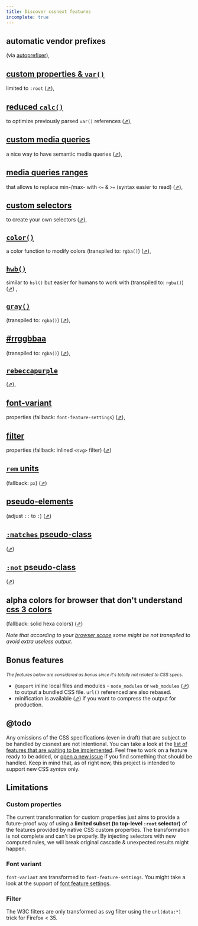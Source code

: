```yaml
---
title: Discover cssnext features
incomplete: true
---
```


## automatic vendor prefixes

(via [autoprefixer](https://github.com/postcss/autoprefixer)),


## [custom properties & `var()`](http://www.w3.org/TR/css-variables/)

limited to `:root`
([⇗](https://github.com/postcss/postcss-custom-properties)),

## [reduced `calc()`](https://github.com/MoOx/reduce-css-calc#readme)

to optimize previously parsed `var()` references
([⇗](https://github.com/postcss/postcss-calc)),

## [custom media queries](http://dev.w3.org/csswg/mediaqueries/#custom-mq)

a nice way to have semantic media queries
([⇗](https://github.com/postcss/postcss-custom-media)),

## [media queries ranges](http://dev.w3.org/csswg/mediaqueries/#mq-ranges)

that allows to replace min-/max- with `<=` & `>=` (syntax easier to read)
([⇗](https://github.com/postcss/postcss-media-minmax)),

## [custom selectors](http://dev.w3.org/csswg/css-extensions/#custom-selectors)

to create your own selectors
([⇗](https://github.com/postcss/postcss-custom-selector)),

## [`color()`](http://dev.w3.org/csswg/css-color/#modifying-colors)

a color function to modify colors (transpiled to: `rgba()`)
([⇗](https://github.com/postcss/postcss-color-function)),

## [`hwb()`](http://dev.w3.org/csswg/css-color/#the-hwb-notation)

similar to `hsl()` but easier for humans to work with (transpiled to: `rgba()`)
([⇗](https://github.com/postcss/postcss-color-hwb)) ,

## [`gray()`](http://dev.w3.org/csswg/css-color/#grays)

(transpiled to: `rgba()`)
([⇗](https://github.com/postcss/postcss-color-gray)),

## [#rrggbbaa](http://dev.w3.org/csswg/css-color/#hex-notation)

(transpiled to: `rgba()`)
([⇗](https://github.com/postcss/postcss-color-hex-alpha)),

## [`rebeccapurple`](http://dev.w3.org/csswg/css-color/#valdef-color-rebeccapurple)

([⇗](https://github.com/postcss/postcss-color-rebeccapurple)),


## [font-variant](http://dev.w3.org/csswg/css-fonts/#propdef-font-variant)

properties (fallback: `font-feature-settings`)
([⇗](https://github.com/postcss/postcss-font-variant)),

## [filter](http://www.w3.org/TR/filter-effects/)

properties (fallback: inlined `<svg>` filter)
([⇗](https://github.com/iamvdo/pleeease-filters))

## [`rem` units](http://www.w3.org/TR/css3-values/#rem-unit)

(fallback: `px`)
([⇗](https://github.com/robwierzbowski/node-pixrem))

## [pseudo-elements](http://www.w3.org/TR/css3-selectors/#pseudo-elements)

(adjust `::` to `:`)
([⇗](https://github.com/axa-ch/postcss-pseudoelements))

## [`:matches` pseudo-class](http://dev.w3.org/csswg/selectors-4/#matches)

([⇗](https://github.com/postcss/postcss-selector-matches))


## [`:not` pseudo-class](http://dev.w3.org/csswg/selectors-4/#negation)

([⇗](https://github.com/postcss/postcss-selector-NOT))


## alpha colors for browser that don't understand [css 3 colors](http://www.w3.org/TR/css3-color/)
 (fallback: solid hexa colors)
([⇗](https://github.com/postcss/postcss-color-rgba-fallback))

_Note that according to your [browser scope](#nodejs-options) some might be not transpiled to avoid extra useless output._

## Bonus features

_<small>The features below are considered as bonus since it's totally not related to CSS specs</small>._

* `@import` inline local files and modules - `node_modules` or `web_modules` ([⇗](https://github.com/postcss/postcss-import)) to output a bundled CSS file. `url()` referenced are also rebased.
* minification is available ([⇗](https://github.com/hail2u/node-csswring)) if you want to compress the output for production.


## @todo

Any omissions of the CSS specifications (even in draft) that are subject to be handled by cssnext are not intentional.
You can take a look at the [list of features that are waiting to be implemented](https://github.com/cssnext/cssnext/issues?q=is%3Aopen+is%3Aissue+label%3Afeature+label%3Aready).
Feel free to work on a feature ready to be added, or [open a new issue](https://github.com/cssnext/cssnext/issues/new) if you find something that should be handled.
Keep in mind that, as of right now, this project is intended to support new CSS *syntax* only.

## Limitations

### Custom properties

The current transformation for custom properties just aims to provide a future-proof way of using a **limited subset (to top-level `:root` selector)** of the features provided by native CSS custom properties.
The transformation is not complete and can't be properly. By injecting selectors with new computed rules, we will break original cascade & unexpected results might happen.

### Font variant

`font-variant` are transformed to `font-feature-settings`. You might take a look at the support of [font feature settings](http://caniuse.com/#feat=font-feature).

### Filter

The W3C filters are only transformed as svg filter using the `url(data:*)` trick for Firefox < 35.
